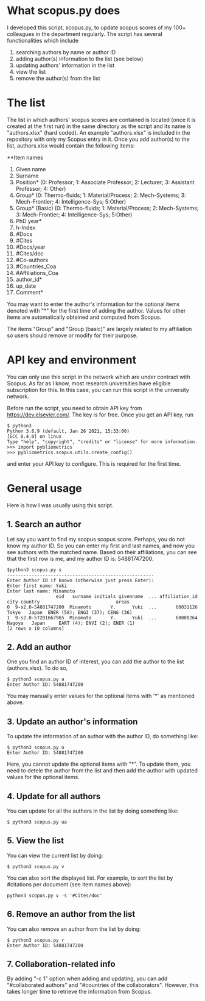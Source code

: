 # What scopus.py does

I developed this script, scopus.py, to update scopus scores of my 100+ colleagues in the department regularly. The script has several functionalities which include 

1. searching authors by name or author ID
2. adding author(s) information to the list (see below)
3. updating authors' information in the list
4. view the list
5. remove the author(s) from the list

# The list
The list in which authors' scopus scores are contained is located (once it is created at the first run) in the same directory as the script and its name is "authors.xlsx" (hard coded). An example "authors.xlsx" is included in the repository with only my Scopus entry in it. Once you add author(s) to the list, authors.xlsx would contain the following items:

**Item names
1. Given name
2. Surname
3. Position\* (0: Professor; 1: Associate Professor; 2: Lecturer; 3: Assistant Professor; 4: Other)
4. Group\* (0: Thermo-fluids; 1: Material/Process; 2: Mech-Systems; 3: Mech-Frontier; 4: Intelligence-Sys; 5:Other)
5. Group\* (Basic) (0: Thermo-fluids; 1: Material/Process; 2: Mech-Systems; 3: Mech-Frontier; 4: Intelligence-Sys; 5:Other)
6. PhD year\*
7. h-Index
8. #Docs
9. #Cites
10. #Docs/year
11. #Cites/doc
12. #Co-authors
13. #Countries_Coa
14. #Affiliations_Coa
15. author_id\*
16. up_date
17. Comment\*

You may want to enter the author's information for the optional items denoted with "\*" for the first time of adding the author. Values for other items are automatically obtained and computed from Scopus.

The items "Group" and "Group (basic)" are largely related to my affiliation so users should remove or modify for their purpose.

# API key and environment
You can only use this script in the network which are under contract with Scopus. As far as I know, most research universities have eligible subscription for this. In this case, you can run this script in the university network.

Before run the script, you need to obtain API key from https://dev.elsevier.com/. The key is for free. Once you get an API key, run
```
$ python3
Python 3.6.9 (default, Jan 26 2021, 15:33:00)
[GCC 8.4.0] on linux
Type "help", "copyright", "credits" or "license" for more information.
>>> import pybliometrics
>>> pybliometrics.scopus.utils.create_config()
```
and enter your API key to configure. This is required for the first time.

# General usage

Here is how I was usually using this script.

## 1. Search an author
Let say you want to find my scopus scopus score. Perhaps, you do not know my author ID. So you can enter my first and last names, and now you see authors with the matched name. Based on their affiliations, you can see that the first row is me, and my author ID is: 54881747200.
```
$python3 scopus.py s
------------------------------------------------------
Enter Author ID if known (otherwise just press Enter):
Enter first name: Yuki
Enter last name: Minamoto
                  eid   surname initials givenname  ... affiliation_id    city country                            areas
0  9-s2.0-54881747200  Minamoto       Y.      Yuki  ...       60031126   Tokyo   Japan  ENER (58); ENGI (37); CENG (36)
1  9-s2.0-57201667965  Minamoto       Y.      Yuki  ...       60000264  Nagoya   Japan     EART (4); ENVI (2); ENER (1)
[2 rows x 10 columns]
```

## 2. Add an author
One you find an author ID of interest, you can add the author to the list (authors.xlsx). To do so,
```
$ python3 scopus.py a
Enter Author ID: 54881747200
```
You may manually enter values for the optional items with '\*' as mentioned above. 

## 3. Update an author's information
To update the information of an author with the author ID, do something like:
```
$ python3 scopus.py u
Enter Author ID: 54881747200
```
Here, you cannot update the optional items with "\*". To update them, you need to detele the author from the list and then add the author with updated values for the optional items.

## 4. Update for all authors
You can update for all the authors in the list by doing something like:
```
$ python3 scopus.py ua
```

## 5. View the list
You can view the current list by doing:
```
$ python3 scopus.py v
```
You can also sort the displayed list. For example, to sort the list by #citations per document (see item names above):
```
python3 scopus.py v -s '#Cites/doc'
```

## 6. Remove an author from the list
You can also remove an author from the list by doing:
```
$ python3 scopus.py r
Enter Author ID: 54881747200
```

## 7. Collaboration-related info

By adding "-c 1" option when adding and updating, you can add "#collaborated authors" and "#countries of the collaborators". However, this takes longer time to retrieve the information from Scopus.




